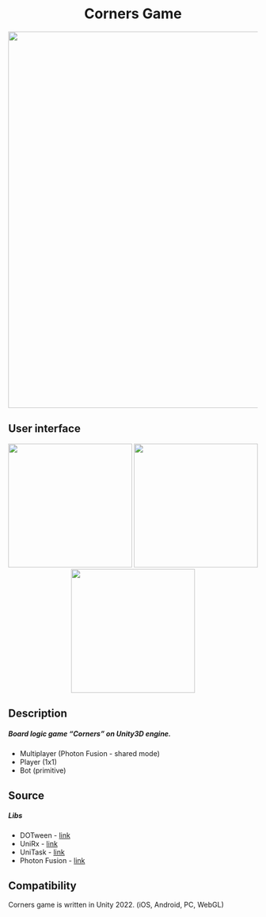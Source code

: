 <h1 align="center">Corners Game</h1>

<p align="center">
  <img src=".github/images/gameplay.gif" width="760">
</p>

## User interface
<p align="center">
  <img src=".github/images/1.png" width="250">
  <img src=".github/images/2.png" width="250">
  <img src=".github/images/3.png" width="250">
</p>

## Description
##### Board logic game “Corners” on Unity3D engine.
* Multiplayer (Photon Fusion - shared mode)
* Player (1x1)
* Bot (primitive)

## Source
##### Libs
* DOTween    - [link](http://dotween.demigiant.com/)
* UniRx    - [link](https://github.com/neuecc/UniRx)
* UniTask    - [link](https://github.com/Cysharp/UniTask)
* Photon Fusion    - [link](https://www.photonengine.com/)

## Compatibility
Corners game is written in Unity 2022. (iOS, Android, PC, WebGL)